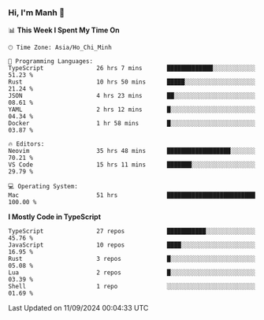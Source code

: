 ### Hi, I'm Manh 👋

<!--START_SECTION:waka-->
📊 **This Week I Spent My Time On** 

```text
🕑︎ Time Zone: Asia/Ho_Chi_Minh

💬 Programming Languages: 
TypeScript               26 hrs 7 mins       █████████████░░░░░░░░░░░░   51.23 % 
Rust                     10 hrs 50 mins      █████░░░░░░░░░░░░░░░░░░░░   21.24 % 
JSON                     4 hrs 23 mins       ██░░░░░░░░░░░░░░░░░░░░░░░   08.61 % 
YAML                     2 hrs 12 mins       █░░░░░░░░░░░░░░░░░░░░░░░░   04.34 % 
Docker                   1 hr 58 mins        █░░░░░░░░░░░░░░░░░░░░░░░░   03.87 % 

🔥 Editors: 
Neovim                   35 hrs 48 mins      ██████████████████░░░░░░░   70.21 % 
VS Code                  15 hrs 11 mins      ███████░░░░░░░░░░░░░░░░░░   29.79 % 

💻 Operating System: 
Mac                      51 hrs              █████████████████████████   100.00 % 
```

**I Mostly Code in TypeScript** 

```text
TypeScript               27 repos            ███████████░░░░░░░░░░░░░░   45.76 % 
JavaScript               10 repos            ████░░░░░░░░░░░░░░░░░░░░░   16.95 % 
Rust                     3 repos             █░░░░░░░░░░░░░░░░░░░░░░░░   05.08 % 
Lua                      2 repos             █░░░░░░░░░░░░░░░░░░░░░░░░   03.39 % 
Shell                    1 repo              ░░░░░░░░░░░░░░░░░░░░░░░░░   01.69 % 
```




 Last Updated on 11/09/2024 00:04:33 UTC
<!--END_SECTION:waka-->
